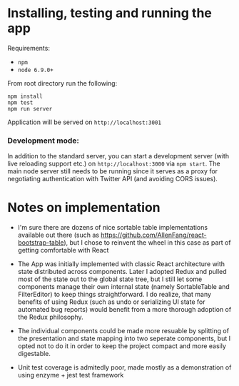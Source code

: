 # Installing, testing and running the app

Requirements:
- `npm`
- `node 6.9.0+`

From root directory run the following:
```
npm install
npm test
npm run server
```

Application will be served on `http://localhost:3001`

### Development mode:

In addition to the standard server, you can start a development server (with live reloading support etc.) on `http://localhost:3000` via `npm start`.
The main node server still needs to be running since it serves as a proxy for negotiating authentication with Twitter API (and avoiding CORS issues).

# Notes on implementation

- I'm sure there are dozens of nice sortable table implementations available out there (such as https://github.com/AllenFang/react-bootstrap-table), but I chose to reinvent the wheel in this case as part of getting comfortable with React

- The App was initially implemented with classic React architecture with state distributed across components. Later I adopted Redux and pulled most of the state out to the global state tree, but I still let some components manage their own internal state (namely SortableTable and FilterEditor) to keep things straightforward. I do realize, that many benefits of using Redux (such as undo or serializing UI state for automated bug reports) would benefit from a more thorough adoption of the Redux philosophy.

- The individual components could be made more resuable by splitting of the presentation and state mapping into two seperate components, but I opted not to do it in order to keep the project compact and more easily digestable.

- Unit test coverage is admitedly poor, made mostly as a demonstration of using enzyme + jest test framework